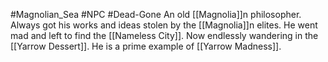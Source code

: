 #Magnolian_Sea #NPC #Dead-Gone 
An old [[Magnolia]]n philosopher. Always got his works and ideas stolen by the [[Magnolia]]n elites. He went mad and left to find the [[Nameless City]]. Now endlessly wandering in the [[Yarrow Dessert]]. He is a prime example of [[Yarrow Madness]]. 